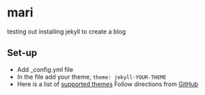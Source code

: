 # mari

testing out installing jekyll to create a blog

## Set-up 

- Add _config.yml file
- In the file add your theme, ```theme: jekyll-YOUR-THEME```
- Here is a list of [supported themes](https://pages.github.com/themes/)
Follow directions from [GitHub](https://docs.github.com/en/pages/setting-up-a-github-pages-site-with-jekyll/adding-a-theme-to-your-github-pages-site-using-jekyll)